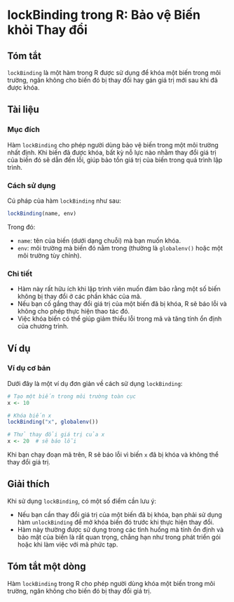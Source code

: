 <!--
Meta Description: # lockBinding trong R: Bảo vệ Biến khỏi Thay đổi ## Tóm tắt `lockBinding` là một hàm trong R được sử dụng để khóa một biến trong môi trường, ngăn khôn...
Meta Keywords: biến, trong, một, khóa, thay
-->

# lockBinding trong R: Bảo vệ Biến khỏi Thay đổi

## Tóm tắt
`lockBinding` là một hàm trong R được sử dụng để khóa một biến trong môi trường, ngăn không cho biến đó bị thay đổi hay gán giá trị mới sau khi đã được khóa.

## Tài liệu
### Mục đích
Hàm `lockBinding` cho phép người dùng bảo vệ biến trong một môi trường nhất định. Khi biến đã được khóa, bất kỳ nỗ lực nào nhằm thay đổi giá trị của biến đó sẽ dẫn đến lỗi, giúp bảo tồn giá trị của biến trong quá trình lập trình.

### Cách sử dụng
Cú pháp của hàm `lockBinding` như sau:

```R
lockBinding(name, env)
```

Trong đó:
- `name`: tên của biến (dưới dạng chuỗi) mà bạn muốn khóa.
- `env`: môi trường mà biến đó nằm trong (thường là `globalenv()` hoặc một môi trường tùy chỉnh).

### Chi tiết
- Hàm này rất hữu ích khi lập trình viên muốn đảm bảo rằng một số biến không bị thay đổi ở các phần khác của mã. 
- Nếu bạn cố gắng thay đổi giá trị của một biến đã bị khóa, R sẽ báo lỗi và không cho phép thực hiện thao tác đó.
- Việc khóa biến có thể giúp giảm thiểu lỗi trong mã và tăng tính ổn định của chương trình.

## Ví dụ
### Ví dụ cơ bản
Dưới đây là một ví dụ đơn giản về cách sử dụng `lockBinding`:

```R
# Tạo một biến trong môi trường toàn cục
x <- 10

# Khóa biến x
lockBinding("x", globalenv())

# Thử thay đổi giá trị của x
x <- 20  # sẽ báo lỗi
```

Khi bạn chạy đoạn mã trên, R sẽ báo lỗi vì biến `x` đã bị khóa và không thể thay đổi giá trị.

## Giải thích
Khi sử dụng `lockBinding`, có một số điểm cần lưu ý:
- Nếu bạn cần thay đổi giá trị của một biến đã bị khóa, bạn phải sử dụng hàm `unlockBinding` để mở khóa biến đó trước khi thực hiện thay đổi.
- Hàm này thường được sử dụng trong các tình huống mà tính ổn định và bảo mật của biến là rất quan trọng, chẳng hạn như trong phát triển gói hoặc khi làm việc với mã phức tạp.

## Tóm tắt một dòng
Hàm `lockBinding` trong R cho phép người dùng khóa một biến trong môi trường, ngăn không cho biến đó bị thay đổi giá trị.